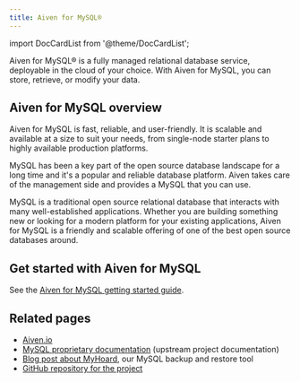 ```yaml
---
title: Aiven for MySQL®
---
```


import DocCardList from '@theme/DocCardList';

Aiven for MySQL® is a fully managed relational database service, deployable in the cloud of your choice. With Aiven for MySQL, you can store, retrieve, or modify your data.

## Aiven for MySQL overview

Aiven for MySQL is fast, reliable, and user-friendly. It is scalable and available at a
size to suit your needs, from single-node starter plans to highly available production
platforms.

MySQL has been a key part of the open source
database landscape for a long time and it's a popular and reliable
database platform. Aiven takes care of the management side and provides
a MySQL that you can use.

MySQL is a traditional open source relational database that interacts
with many well-established applications. Whether you are building
something new or looking for a modern platform for your existing
applications, Aiven for MySQL is a friendly and scalable offering of one
of the best open source databases around.

## Get started with Aiven for MySQL

See the [Aiven for MySQL getting started guide](/docs/products/mysql/get-started).

## Related pages

-   [Aiven.io](https://aiven.io/mysql)
-   [MySQL proprietary
    documentation](https://dev.mysql.com/doc/refman/8.0/en/) (upstream
    project documentation)
-   [Blog post about
    MyHoard](https://aiven.io/blog/introducing-myhoard-your-single-solution-to-mysql-backups-and-restoration),
    our MySQL backup and restore tool
-   [GitHub repository for the
    project](https://github.com/aiven/myhoard)

<DocCardList />
